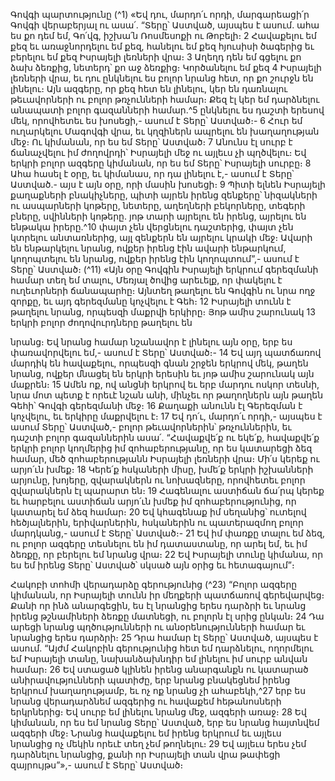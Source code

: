 
Գովգի պարտությունը
(^1) «Եվ դու, մարդո՛ւ որդի, մարգարեացի՛ր Գովգի վերաբերյալ ու ասա՛. “Տերը՝ Աստված, այսպես է ասում. ահա ես քո
դեմ եմ, Գո՛վգ, իշխա՛ն Ռոսմեսոքի ու Թոբելի։ 2 Հավաքելու եմ քեզ եւ առաջնորդելու եմ քեզ, հանելու եմ քեզ հյուսիսի
ծագերից եւ բերելու եմ քեզ Իսրայելի լեռների վրա։ 3 Աղեղդ դեն եմ գցելու քո ձախ ձեռքից, նետերդ՝ քո աջ ձեռքից։
Կործանելու եմ քեզ 4 Իսրայելի լեռների վրա, եւ դու ընկնելու ես բոլոր նրանց հետ, որ քո շուրջն են լինելու։ Այն ազգերը,
որ քեզ հետ են լինելու, կեր են դառնալու թեւավորների ու բոլոր թռչունների համար։ Քեզ էլ կեր եմ դարձնելու անապատի
բոլոր գազանների համար.^5 ընկնելու ես դաշտի երեսով մեկ, որովհետեւ ես խոսեցի,- ասում է Տերը՝ Աստված։- 6 Հուր եմ
ուղարկելու Մագովգի վրա, եւ կղզիներն ապրելու են խաղաղության մեջ։ Ու կիմանան, որ ես եմ Տերը՝ Աստված։ 7 Անունս
էլ սուրբ է ճանաչվելու իմ ժողովրդի՝ Իսրայելի մեջ ու այլեւս չի պղծվելու։ Եվ երկրի բոլոր ազգերը կիմանան, որ ես եմ
Տերը՝ Իսրայելի սուրբը։ 8 Ահա հասել է օրը, եւ կիմանաս, որ դա լինելու է,- ասում է Տերը՝ Աստված.- այս է այն օրը, որի
մասին խոսեցի։ 9 Պիտի ելնեն Իսրայելի քաղաքների բնակիչները, պիտի այրեն իրենց զենքերը՝ նիզակների ու
ասպարների կոթերը, նետերը, աղեղների բեկորները, տեգերի բները, սվինների կոթերը. յոթ տարի այրելու են իրենց,
այրելու են ենթակա իրերը.^10 փայտ չեն վերցնելու դաշտերից, փայտ չեն կտրելու անտառներից, այլ զենքերն են այրելու
կրակի մեջ։ Ավարի են ենթարկելու նրանց, ովքեր իրենց էին ավարի ենթարկում, կողոպտելու են նրանց, ովքեր իրենց
էին կողոպտում”,- ասում է Տերը՝ Աստված։
(^11) «Այն օրը Գովգին Իսրայելի երկրում գերեզմանի համար տեղ եմ տալու, Մեռյալ ծովից արեւելք, որ փակելու է
ուղեւորների ճանապարհը։ Այնտեղ թաղելու են Գովգին ու նրա ողջ զորքը, եւ այդ գերեզմանը կոչվելու է Գեհ։ 12 Իսրայելի
տունն է թաղելու նրանց, որպեսզի մաքրվի երկիրը։ Յոթ ամիս շարունակ 13 երկրի բոլոր ժողովուրդները թաղելու են


նրանց։ Եվ նրանց համար նշանավոր է լինելու այն օրը, երբ ես փառավորվելու եմ,- ասում է Տերը՝ Աստված։- 14 Եվ այդ
պատճառով մարդիկ են հավաքելու, որպեսզի գնան շրջեն երկրով մեկ, թաղեն նրանց, ովքեր մնացել են երկրի երեսին եւ
յոթ ամիս շարունակ այն մաքրեն։ 15 Ամեն ոք, ով անցնի երկրով եւ երբ մարդու ոսկոր տեսնի, նրա մոտ պետք է որեւէ նշան
անի, մինչեւ որ թաղողներն այն թաղեն Գեհի՝ Գովգի գերեզմանի մեջ։ 16 Քաղաքի անունն էլ Գերեզման է կոչվելու, եւ
երկիրը մաքրվելու է։ 17 Եվ դո՛ւ, մարդո՛ւ որդի,- այսպես է ասում Տերը՝ Աստված,- բոլոր թեւավորներին՝ թռչուններին, եւ
դաշտի բոլոր գազաններին ասա՛. “Հավաքվե՛ք ու եկե՛ք, հավաքվե՛ք երկրի բոլոր կողմերից իմ զոհաբերությանը, որ ես
կատարեցի ձեզ համար, մեծ զոհաբերությանն Իսրայելի լեռների վրա։ Մի՛ս կերեք ու արյո՛ւն խմեք։ 18 Կերե՛ք հսկաների
միսը, խմե՛ք երկրի իշխանների արյունը, խոյերը, զվարակներն ու նոխազները, որովհետեւ բոլոր զվարակներն էլ
պարարտ են։ 19 Հագենալու աստիճան ճա՛րպ կերեք եւ հարբելու աստիճան արյո՛ւն խմեք իմ զոհաբերությունից, որ
կատարել եմ ձեզ համար։ 20 Եվ կհագենաք իմ սեղանից՝ ուտելով հեծյալներին, երիվարներին, հսկաներին ու
պատերազմող բոլոր մարդկանց,- ասում է Տերը՝ Աստված։- 21 Եվ իմ փառքը տալու եմ ձեզ, ու բոլոր ազգերը տեսնելու են
իմ դատաստանը, որ արել եմ, եւ իմ ձեռքը, որ բերելու եմ նրանց վրա։ 22 Եվ Իսրայելի տունը կիմանա, որ ես եմ իրենց
Տերը՝ Աստված՝ սկսած այն օրից եւ հետագայում”։

Հակոբի տոհմի վերադարձը գերությունից
(^23) “Բոլոր ազգերը կիմանան, որ Իսրայելի տունն իր մեղքերի պատճառով գերեվարվեց։ Քանի որ ինձ անարգեցին,
ես էլ նրանցից երես դարձրի եւ նրանց իրենց թշնամիների ձեռքը մատնեցի, ու բոլորն էլ սրից ընկան։ 24 Դա արեցի նրանց
պղծությունների ու անօրենությունների համար եւ նրանցից երես դարձրի։ 25 Դրա համար էլ Տերը՝ Աստված, այսպես է
ասում. “Այժմ Հակոբին գերությունից հետ եմ դարձնելու, ողորմելու եմ Իսրայելի տանը, նախանձախնդիր եմ լինելու իմ
սուրբ անվան համար։ 26 Եվ ստացած կլինեն իրենց անարգանքն ու կատարած անիրավությունների պատիժը, երբ նրանց
բնակեցնեմ իրենց երկրում խաղաղությամբ, եւ ոչ ոք նրանց չի ահաբեկի,^27 երբ ես նրանց վերադարձնեմ ազգերից ու
հավաքեմ հեթանոսների երկրներից։ Եվ սուրբ եմ լինելու նրանց մեջ, ազգերի առաջ։ 28 Եվ կիմանան, որ ես եմ նրանց
Տերը՝ Աստված, երբ ես նրանց հայտնվեմ ազգերի մեջ։ Նրանց հավաքելու եմ իրենց երկրում եւ այլեւս նրանցից ոչ մեկին
որեւէ տեղ չեմ թողնելու։ 29 Եվ այլեւս երես չեմ դարձնելու նրանցից, քանի որ Իսրայելի տան վրա թափեցի զայրույթս”»,-
ասում է Տերը՝ Աստված։
